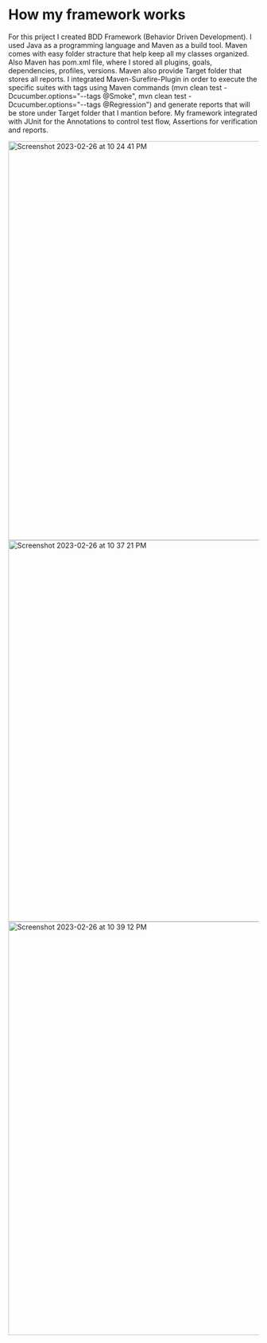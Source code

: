 # How my framework works

For this priject I created BDD Framework (Behavior Driven Development). 
I used Java as a programming language and Maven as a build tool. Maven comes with easy folder stracture that help keep all my classes organized. Also Maven has pom.xml file, where I stored all plugins, goals, dependencies, profiles, versions. Maven also provide Target folder that stores all reports. I integrated Maven-Surefire-Plugin in order to execute the specific suites with tags using Maven commands (mvn clean test -Dcucumber.options="--tags @Smoke", mvn clean test -Dcucumber.options="--tags @Regression") and generate reports that will be store under Target folder that I mantion before.
My framework integrated with JUnit for the Annotations to control test flow, Assertions for verification and reports. 

<img width="801" alt="Screenshot 2023-02-26 at 10 24 41 PM" src="https://user-images.githubusercontent.com/116601185/221475940-dabf46ac-98df-42ee-981a-21963908bb3e.png">
<img width="766" alt="Screenshot 2023-02-26 at 10 37 21 PM" src="https://user-images.githubusercontent.com/116601185/221475942-e39d894b-8f07-45d1-8fb6-d839071d2484.png">
<img width="830" alt="Screenshot 2023-02-26 at 10 39 12 PM" src="https://user-images.githubusercontent.com/116601185/221475945-d0080565-c1d9-4aa4-ae2a-f77f0b51b356.png">
